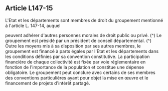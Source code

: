 ## Article L147-15

L'Etat et les départements sont membres de droit du groupement mentionné à l'article L. 147-14, auquel

peuvent adhérer d'autres personnes morales de droit public ou privé. (^)
Le groupement est présidé par un président de conseil départemental. (^)
Outre les moyens mis à sa disposition par ses autres membres, le groupement est financé à parts égales
par l'Etat et les départements dans les conditions définies par sa convention constitutive. La participation
financière de chaque collectivité est fixée par voie réglementaire en fonction de l'importance de la population
et constitue une dépense obligatoire. Le groupement peut conclure avec certains de ses membres des
conventions particulières ayant pour objet la mise en œuvre et le financement de projets d'intérêt partagé.

